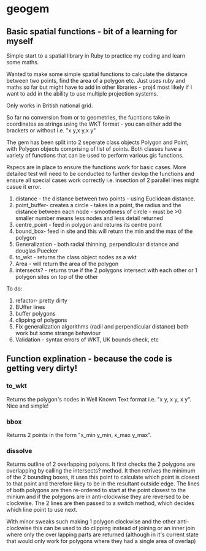 # geogem
## Basic spatial functions - bit of a learning for myself


Simple start to a spatial library in Ruby to practice my coding and learn some maths.

Wanted to make some simple spatial functions to calculate the distance between two points, find the area of a polygon etc. Just uses ruby and maths so far but might have to add in other libraries - proj4 most likely if I want to add in the ability to use multiple projection systems.  

Only works in British national grid. 

So far no conversion from or to geometries, the fucntions take in coordinates as strings using the WKT format - you can either add the brackets or without i.e. "x y,x y,x y" 

The gem has been split into 2 seperate class objects Polygon and Point, with Polygon objects comprising of list of points. Both classes have a variety of functions that can be used to perform various gis functions.

Rspecs are in place to ensure the functions work for basic cases. More detailed test will need to be conducted to further devlop the functions and ensure all special cases work correctly i.e. insection of 2 parallel lines might casue it error.

1. distance - the distance between two points - using Euclidean distance.
2. point_buffer- creates a circle - takes in a point, the radius and the distance between each node - smoothness of circle - must be >0 smaller number means less nodes and less detail returned
3. centre_point - feed in polygon and returns its centre point
4. bound_box- feed in site and this will return the min and the max of the polygon
5. Generalization - both radial thinning, perpendicular distance and douglas Puecker
6. to_wkt - returns the class object nodes as a wkt
7. Area - will return the area of the polygon
8. intersects? - returns true if the 2 polygons intersect with each other or 1 polygon sites on top of the other


To do:
1. refactor- pretty dirty
2. BUffer lines
3. buffer polygons
4. clipping of polygons
5. Fix generalization algorithms (radil and perpendicular distance) both work but some strange behaviour 
6. Validation - syntax errors of WKT, UK bounds check, etc

## Function explination - because the code is getting very dirty!
### to_wkt
Returns the polygon's nodes in Well Known Text format i.e. "x y, x y, x y".
Nice and simple!

### bbox
Returns 2 points in the form "x_min y_min, x_max y_max". 

### dissolve
Returns outline of 2 overlapping polyons.
It first checks the 2 polygons are overlapping by calling the intersects? method. It then retrives the minimum of the 2 bounding boxes, it uses this point to calculate which point is closest to that point and therefore likey to be in the resultant outside edge. The lines of both polygons are then re-ordered to start at the point closest to the minium and if the polygons are in anti-clockwise they are reversed to be clockwise. The 2 lines are then passed to a switch method, which decides which line point to use next.

With minor sweaks such making 1 polygon clockwise and the other anti-clockwise this can be used to do clipping instead of joining or an inner join where only the over lapping parts are returned (although in it's current state that would only work for polygons where they had a single area of overlap)